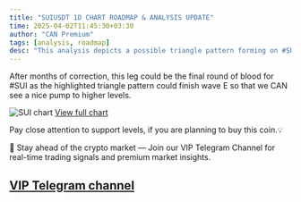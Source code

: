 ```yaml
---
title: "SUIUSDT 1D CHART ROADMAP & ANALYSIS UPDATE"
time: 2025-04-02T11:45:30+03:30
author: "CAN Premium"
tags: [analysis, roadmap]
desc: "This analysis depicts a possible triangle pattern forming on #SUI that CAN actually lead to higher target prices."
---
```


After months of correction, this leg could be the final round of blood for #SUI as the highlighted triangle pattern could finish wave E so that we CAN see a nice pump to higher levels.

![SUI chart](https://www.tradingview.com/x/TkQlvdpQ/)
[View full chart](https://www.tradingview.com/x/TkQlvdpQ/)

Pay close attention to support levels, if you are planning to buy this coin.💡  

🔔 Stay ahead of the crypto market — Join our VIP Telegram Channel for real-time trading signals and premium market insights.

[VIP Telegram channel](https://t.me/+2znhsiCGpI81MzQ0)
---


